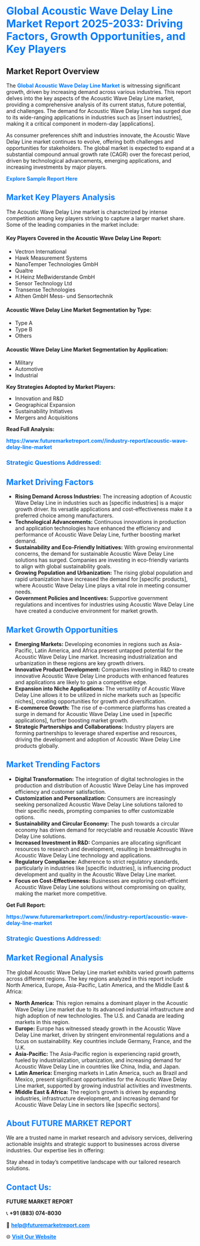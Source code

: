 <h1 style="color: #007BFF;">Global Acoustic Wave Delay Line Market Report 2025-2033: Driving Factors, Growth Opportunities, and Key Players</h1>

<section id="overview">
<h2>Market Report Overview</h2>
<p>The <a href="https://www.futuremarketreport.com//industry-report/acoustic-wave-delay-line-market" style="color: #007BFF; text-decoration: none;"><strong>Global Acoustic Wave Delay Line Market</strong></a> is witnessing significant growth, driven by increasing demand across various industries. This report delves into the key aspects of the Acoustic Wave Delay Line market, providing a comprehensive analysis of its current status, future potential, and challenges. The demand for Acoustic Wave Delay Line has surged due to its wide-ranging applications in industries such as [insert industries], making it a critical component in modern-day [applications].</p>
<p>As consumer preferences shift and industries innovate, the Acoustic Wave Delay Line market continues to evolve, offering both challenges and opportunities for stakeholders. The global market is expected to expand at a substantial compound annual growth rate (CAGR) over the forecast period, driven by technological advancements, emerging applications, and increasing investments by major players.</p>
</section>

<section id="overview">
<p><a href="https://www.futuremarketreport.com//request-sample/reportId=81508" style="color: #007BFF; text-decoration: none;"><strong>Explore Sample Report Here</strong></a></p>
</section>

<section id="key-players">
<h2 style="color: #007BFF;">Market Key Players Analysis</h2>
<p>The Acoustic Wave Delay Line market is characterized by intense competition among key players striving to capture a larger market share. Some of the leading companies in the market include:</p>
<h4>Key Players Covered in the Acoustic Wave Delay Line Report:</h4>
<ul><li>Vectron International</li><li>Hawk Measurement Systems</li><li>NanoTemper Technologies GmbH</li><li>Qualtre</li><li>H.Heinz MeBwiderstande GmbH</li><li>Sensor Technology Ltd</li><li>Transense Technologies</li><li>Althen GmbH Mess- und Sensortechnik</li></ul>
<h4>Acoustic Wave Delay Line Market Segmentation by Type:</h4>
<ul><li>Type A</li><li>Type B</li><li>Others</li></ul>

<h4>Acoustic Wave Delay Line Market Segmentation by Application:</h4>
<ul><li>Military</li><li>Automotive</li><li>Industrial</li></ul>
<p><strong>Key Strategies Adopted by Market Players:</strong></p>
<ul>
<li>Innovation and R&D</li>
<li>Geographical Expansion</li>
<li>Sustainability Initiatives</li>
<li>Mergers and Acquisitions</li>
</ul>
</section>

<section>
<p><strong>Read Full Analysis: </strong></p><a href="https://www.futuremarketreport.com//industry-report/acoustic-wave-delay-line-market" style="color: #007BFF; text-decoration: none;"><strong>https://www.futuremarketreport.com//industry-report/acoustic-wave-delay-line-market</strong></a>
<h3 style="color: #007BFF;">Strategic Questions Addressed:</h3>
</section>

<section id="driving-factors">
<h2 style="color: #007BFF;">Market Driving Factors</h2>
<ul>
<li><strong>Rising Demand Across Industries:</strong> The increasing adoption of Acoustic Wave Delay Line in industries such as [specific industries] is a major growth driver. Its versatile applications and cost-effectiveness make it a preferred choice among manufacturers.</li>
<li><strong>Technological Advancements:</strong> Continuous innovations in production and application technologies have enhanced the efficiency and performance of Acoustic Wave Delay Line, further boosting market demand.</li>
<li><strong>Sustainability and Eco-Friendly Initiatives:</strong> With growing environmental concerns, the demand for sustainable Acoustic Wave Delay Line solutions has surged. Companies are investing in eco-friendly variants to align with global sustainability goals.</li>
<li><strong>Growing Population and Urbanization:</strong> The rising global population and rapid urbanization have increased the demand for [specific products], where Acoustic Wave Delay Line plays a vital role in meeting consumer needs.</li>
<li><strong>Government Policies and Incentives:</strong> Supportive government regulations and incentives for industries using Acoustic Wave Delay Line have created a conducive environment for market growth.</li>
</ul>
</section>

<section id="growth-opportunities">
<h2 style="color: #007BFF;">Market Growth Opportunities</h2>
<ul>
<li><strong>Emerging Markets:</strong> Developing economies in regions such as Asia-Pacific, Latin America, and Africa present untapped potential for the Acoustic Wave Delay Line market. Increasing industrialization and urbanization in these regions are key growth drivers.</li>
<li><strong>Innovative Product Development:</strong> Companies investing in R&D to create innovative Acoustic Wave Delay Line products with enhanced features and applications are likely to gain a competitive edge.</li>
<li><strong>Expansion into Niche Applications:</strong> The versatility of Acoustic Wave Delay Line allows it to be utilized in niche markets such as [specific niches], creating opportunities for growth and diversification.</li>
<li><strong>E-commerce Growth:</strong> The rise of e-commerce platforms has created a surge in demand for Acoustic Wave Delay Line used in [specific applications], further boosting market growth.</li>
<li><strong>Strategic Partnerships and Collaborations:</strong> Industry players are forming partnerships to leverage shared expertise and resources, driving the development and adoption of Acoustic Wave Delay Line products globally.</li>
</ul>
</section>

<section id="trending-factors">
<h2 style="color: #007BFF;">Market Trending Factors</h2>
<ul>
<li><strong>Digital Transformation:</strong> The integration of digital technologies in the production and distribution of Acoustic Wave Delay Line has improved efficiency and customer satisfaction.</li>
<li><strong>Customization and Personalization:</strong> Consumers are increasingly seeking personalized Acoustic Wave Delay Line solutions tailored to their specific needs, prompting companies to offer customizable options.</li>
<li><strong>Sustainability and Circular Economy:</strong> The push towards a circular economy has driven demand for recyclable and reusable Acoustic Wave Delay Line solutions.</li>
<li><strong>Increased Investment in R&D:</strong> Companies are allocating significant resources to research and development, resulting in breakthroughs in Acoustic Wave Delay Line technology and applications.</li>
<li><strong>Regulatory Compliance:</strong> Adherence to strict regulatory standards, particularly in industries like [specific industries], is influencing product development and quality in the Acoustic Wave Delay Line market.</li>
<li><strong>Focus on Cost-Effectiveness:</strong> Businesses are exploring cost-efficient Acoustic Wave Delay Line solutions without compromising on quality, making the market more competitive.</li>
</ul>
</section>

<section>
<p><strong>Get Full Report: </strong></p><a href="https://www.futuremarketreport.com//industry-report/acoustic-wave-delay-line-market" style="color: #007BFF; text-decoration: none;"><strong>https://www.futuremarketreport.com//industry-report/acoustic-wave-delay-line-market</strong></a>
<h3 style="color: #007BFF;">Strategic Questions Addressed:</h3>
</section>


<section id="regional-analysis">
<h2 style="color: #007BFF;">Market Regional Analysis</h2>
<p>The global Acoustic Wave Delay Line market exhibits varied growth patterns across different regions. The key regions analyzed in this report include North America, Europe, Asia-Pacific, Latin America, and the Middle East & Africa:</p>
<ul>
<li><strong>North America:</strong> This region remains a dominant player in the Acoustic Wave Delay Line market due to its advanced industrial infrastructure and high adoption of new technologies. The U.S. and Canada are leading markets in this region.</li>
<li><strong>Europe:</strong> Europe has witnessed steady growth in the Acoustic Wave Delay Line market, driven by stringent environmental regulations and a focus on sustainability. Key countries include Germany, France, and the U.K.</li>
<li><strong>Asia-Pacific:</strong> The Asia-Pacific region is experiencing rapid growth, fueled by industrialization, urbanization, and increasing demand for Acoustic Wave Delay Line in countries like China, India, and Japan.</li>
<li><strong>Latin America:</strong> Emerging markets in Latin America, such as Brazil and Mexico, present significant opportunities for the Acoustic Wave Delay Line market, supported by growing industrial activities and investments.</li>
<li><strong>Middle East & Africa:</strong> The region’s growth is driven by expanding industries, infrastructure development, and increasing demand for Acoustic Wave Delay Line in sectors like [specific sectors].</li>
</ul>
</section>

<footer>
<h2 style="color: #007BFF;">About FUTURE MARKET REPORT</h2>
<p>We are a trusted name in market research and advisory services, delivering actionable insights and strategic support to businesses across diverse industries. Our expertise lies in offering:</p>

<p>Stay ahead in today’s competitive landscape with our tailored research solutions.</p>

<h2 style="color: #007BFF;">Contact Us:</h2>
<p><strong>FUTURE MARKET REPORT</strong></p>
<p>📞 <strong>+91 (883) 074-8030</strong></p>
<p>📧 <strong><a href="mailto:help@futuremarketreport.com" style="color: #007BFF;">help@futuremarketreport.com</a></strong></p>
<p>🌐 <strong><a href="https://www.futuremarketreport.com/" style="color: #007BFF;">Visit Our Website</a></strong></p>
</footer>
